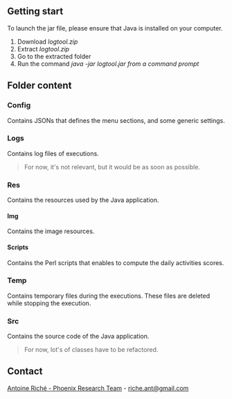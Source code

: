 ## Getting start

To launch the jar file, please ensure that Java is installed on your computer.

1. Download *logtool.zip*
2. Extract *logtool.zip*
3. Go to the extracted folder
4. Run the command *java -jar logtool.jar from a command prompt*

## Folder content

### Config

Contains JSONs that defines the menu sections, and some generic settings.

### Logs

Contains log files of executions.

> For now, it's not relevant, but it would be as soon as possible.

### Res

Contains the resources used by the Java application.

#### Img

Contains the image resources.

#### Scripts

Contains the Perl scripts that enables to compute the daily activities scores.

### Temp

Contains temporary files during the executions. These files are deleted while stopping the execution.

### Src

Contains the source code of the Java application.

> For now, lot's of classes have to be refactored.

## Contact

[Antoine Riché - Phoenix Research Team](mailto:riche.ant@gmail.com) - riche.ant@gmail.com
